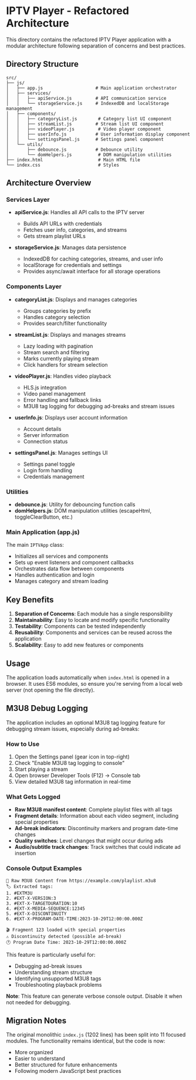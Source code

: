 # IPTV Player - Refactored Architecture

This directory contains the refactored IPTV Player application with a modular architecture following separation of concerns and best practices.

## Directory Structure

```
src/
├── js/
│   ├── app.js                    # Main application orchestrator
│   ├── services/
│   │   ├── apiService.js         # API communication service
│   │   └── storageService.js     # IndexedDB and localStorage management
│   ├── components/
│   │   ├── categoryList.js        # Category list UI component
│   │   ├── streamList.js         # Stream list UI component
│   │   ├── videoPlayer.js         # Video player component
│   │   ├── userInfo.js           # User information display component
│   │   └── settingsPanel.js      # Settings panel component
│   └── utils/
│       ├── debounce.js           # Debounce utility
│       └── domHelpers.js          # DOM manipulation utilities
├── index.html                     # Main HTML file
└── index.css                      # Styles
```

## Architecture Overview

### Services Layer
- **apiService.js**: Handles all API calls to the IPTV server
  - Builds API URLs with credentials
  - Fetches user info, categories, and streams
  - Gets stream playlist URLs
  
- **storageService.js**: Manages data persistence
  - IndexedDB for caching categories, streams, and user info
  - localStorage for credentials and settings
  - Provides async/await interface for all storage operations

### Components Layer
- **categoryList.js**: Displays and manages categories
  - Groups categories by prefix
  - Handles category selection
  - Provides search/filter functionality
  
- **streamList.js**: Displays and manages streams
  - Lazy loading with pagination
  - Stream search and filtering
  - Marks currently playing stream
  - Click handlers for stream selection
  
- **videoPlayer.js**: Handles video playback
  - HLS.js integration
  - Video panel management
  - Error handling and fallback links
  - M3U8 tag logging for debugging ad-breaks and stream issues
  
- **userInfo.js**: Displays user account information
  - Account details
  - Server information
  - Connection status
  
- **settingsPanel.js**: Manages settings UI
  - Settings panel toggle
  - Login form handling
  - Credentials management

### Utilities
- **debounce.js**: Utility for debouncing function calls
- **domHelpers.js**: DOM manipulation utilities (escapeHtml, toggleClearButton, etc.)

### Main Application (app.js)
The main `IPTVApp` class:
- Initializes all services and components
- Sets up event listeners and component callbacks
- Orchestrates data flow between components
- Handles authentication and login
- Manages category and stream loading

## Key Benefits

1. **Separation of Concerns**: Each module has a single responsibility
2. **Maintainability**: Easy to locate and modify specific functionality
3. **Testability**: Components can be tested independently
4. **Reusability**: Components and services can be reused across the application
5. **Scalability**: Easy to add new features or components

## Usage

The application loads automatically when `index.html` is opened in a browser. It uses ES6 modules, so ensure you're serving from a local web server (not opening the file directly).

## M3U8 Debug Logging

The application includes an optional M3U8 tag logging feature for debugging stream issues, especially during ad-breaks:

### How to Use
1. Open the Settings panel (gear icon in top-right)
2. Check "Enable M3U8 tag logging to console"
3. Start playing a stream
4. Open browser Developer Tools (F12) → Console tab
5. View detailed M3U8 tag information in real-time

### What Gets Logged
- **Raw M3U8 manifest content**: Complete playlist files with all tags
- **Fragment details**: Information about each video segment, including special properties
- **Ad-break indicators**: Discontinuity markers and program date-time changes
- **Quality switches**: Level changes that might occur during ads
- **Audio/subtitle track changes**: Track switches that could indicate ad insertion

### Console Output Examples
```
📄 Raw M3U8 Content from https://example.com/playlist.m3u8
🏷️ Extracted tags:
1. #EXTM3U
2. #EXT-X-VERSION:3
3. #EXT-X-TARGETDURATION:10
4. #EXT-X-MEDIA-SEQUENCE:12345
5. #EXT-X-DISCONTINUITY
6. #EXT-X-PROGRAM-DATE-TIME:2023-10-29T12:00:00.000Z

🎬 Fragment 123 loaded with special properties
⚠️ Discontinuity detected (possible ad-break)
🕐 Program Date Time: 2023-10-29T12:00:00.000Z
```

This feature is particularly useful for:
- Debugging ad-break issues
- Understanding stream structure
- Identifying unsupported M3U8 tags
- Troubleshooting playback problems

**Note**: This feature can generate verbose console output. Disable it when not needed for debugging.

## Migration Notes

The original monolithic `index.js` (1202 lines) has been split into 11 focused modules. The functionality remains identical, but the code is now:
- More organized
- Easier to understand
- Better structured for future enhancements
- Following modern JavaScript best practices

